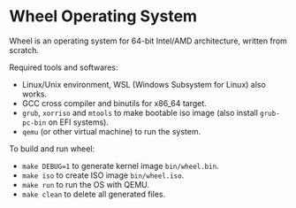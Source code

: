 Wheel Operating System
======================

Wheel is an operating system for 64-bit Intel/AMD architecture, written from scratch.

Required tools and softwares:

- Linux/Unix environment, WSL (Windows Subsystem for Linux) also works.
- GCC cross compiler and binutils for x86_64 target.
- `grub`, `xorriso` and `mtools` to make bootable iso image (also install `grub-pc-bin` on EFI systems).
- `qemu` (or other virtual machine) to run the system.

To build and run wheel:

- `make DEBUG=1` to generate kernel image `bin/wheel.bin`.
- `make iso` to create ISO image `bin/wheel.iso`.
- `make run` to run the OS with QEMU.
- `make clean` to delete all generated files.
